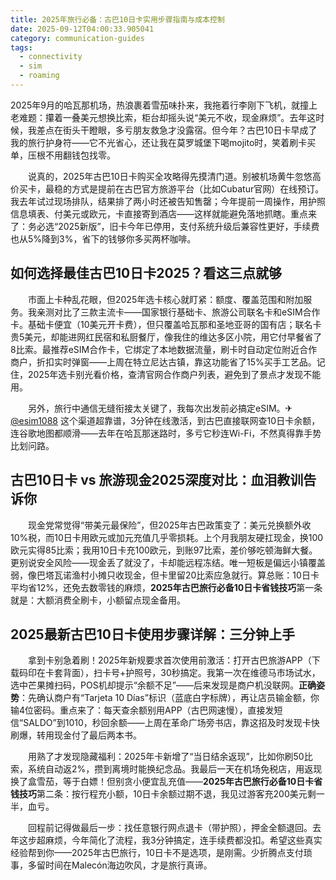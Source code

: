 ```yaml
---
title: 2025年旅行必备：古巴10日卡实用步骤指南与成本控制
date: 2025-09-12T04:00:33.905041
category: communication-guides
tags:
  - connectivity
  - sim
  - roaming
---
```


2025年9月的哈瓦那机场，热浪裹着雪茄味扑来，我拖着行李刚下飞机，就撞上老难题：攥着一叠美元想换比索，柜台却摇头说“美元不收，现金麻烦”。去年这时候，我差点在街头干瞪眼，多亏朋友救急才没露宿。但今年？古巴10日卡早成了我的旅行护身符——它不光省心，还让我在莫罗城堡下喝mojito时，笑着刷卡买单，压根不用翻钱包找零。

　　说真的，2025年古巴10日卡购买全攻略得先摸清门道。别被机场黄牛忽悠高价买卡，最稳的方式是提前在古巴官方旅游平台（比如Cubatur官网）在线预订。我去年试过现场排队，结果排了两小时还被告知售罄；今年提前一周操作，用护照信息填表、付美元或欧元，卡直接寄到酒店——这样就能避免落地抓瞎。重点来了：务必选“2025新版”，旧卡今年已停用，支付系统升级后兼容性更好，手续费也从5%降到3%，省下的钱够你多买两杯咖啡。

## 如何选择最佳古巴10日卡2025？看这三点就够

　　市面上卡种乱花眼，但2025年选卡核心就盯紧：额度、覆盖范围和附加服务。我亲测对比了三款主流卡——国家银行基础卡、旅游公司联名卡和eSIM合作卡。基础卡便宜（10美元开卡费），但只覆盖哈瓦那和圣地亚哥的国有店；联名卡贵5美元，却能进网红民宿和私厨餐厅，像我住的维达多区小院，用它付早餐省了8比索。最推荐eSIM合作卡，它绑定了本地数据流量，刷卡时自动定位附近合作商户，折扣实时弹窗——上周在特立尼达古镇，靠这功能省了15%买手工艺品。记住，2025年选卡别光看价格，查清官网合作商户列表，避免到了景点才发现不能用。

　　另外，旅行中通信无缝衔接太关键了，我每次出发前必搞定eSIM。✈[@esim1088](https://t.me/s/esim1088) 这个渠道超靠谱，3分钟在线激活，到古巴直接联网查10日卡余额，连谷歌地图都顺滑——去年在哈瓦那迷路时，多亏它秒连Wi-Fi，不然真得靠手势比划问路。

## 古巴10日卡 vs 旅游现金2025深度对比：血泪教训告诉你

　　现金党常觉得“带美元最保险”，但2025年古巴政策变了：美元兑换额外收10%税，而10日卡用欧元或加元充值几乎零损耗。上个月我朋友硬扛现金，换100欧元实得85比索；我用10日卡充100欧元，到账97比索，差价够吃顿海鲜大餐。更别说安全风险——现金丢了就没了，卡却能远程冻结。唯一短板是偏远小镇覆盖弱，像巴塔瓦诺渔村小摊只收现金，但卡里留20比索应急就行。算总账：10日卡平均省12%，还免去数零钱的麻烦，**2025年古巴旅行必备10日卡省钱技巧**第一条就是：大额消费全刷卡，小额留点现金备用。

## 2025最新古巴10日卡使用步骤详解：三分钟上手

　　拿到卡别急着刷！2025年新规要求首次使用前激活：打开古巴旅游APP（下载码印在卡套背面），扫卡号+护照号，30秒搞定。我第一次在维德马市场试水，选中芒果摊扫码，POS机却提示“余额不足”——后来发现是商户机没联网。**正确姿势**：先确认商户有“Tarjeta 10 Días”标识（蓝底白字标牌），再让店员输金额，你输4位密码。重点来了：每天查余额别用APP（古巴网速慢），直接发短信“SALDO”到1010，秒回余额——上周在革命广场旁书店，靠这招及时发现卡快刷爆，转用现金付了最后两本书。

　　用熟了才发现隐藏福利：2025年卡新增了“当日结余返现”，比如你刷50比索，系统自动返2%，攒到离境时能换纪念品。我最后一天在机场免税店，用返现换了盒雪茄，等于白嫖！但别贪小便宜乱充值——**2025年古巴旅行必备10日卡省钱技巧**第二条：按行程充小额，10日卡余额过期不退，我见过游客充200美元剩一半，血亏。

　　回程前记得做最后一步：找任意银行网点退卡（带护照），押金全额退回。去年这步超麻烦，今年简化了流程，我3分钟搞定，连手续费都没扣。希望这些真实经验帮到你——2025年古巴旅行，10日卡不是选项，是刚需。少折腾点支付琐事，多留时间在Malecón海边吹风，才是旅行真谛。